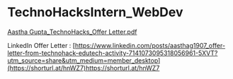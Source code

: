# TechnoHacksIntern_WebDev

[Aastha Gupta_TechnoHacks_Offer Letter.pdf](https://github.com/Aastha1973/TechnoHacks_Internship/files/13928339/Aastha.Gupta_TechnoHacks_Offer.Letter.pdf)

LinkedIn Offer Letter : [https://www.linkedin.com/posts/aasthag1907_offer-letter-from-technohack-edutech-activity-7141073095318056961-5XVT?utm_source=share&utm_medium=member_desktop](https://shorturl.at/hnWZ7)https://shorturl.at/hnWZ7
